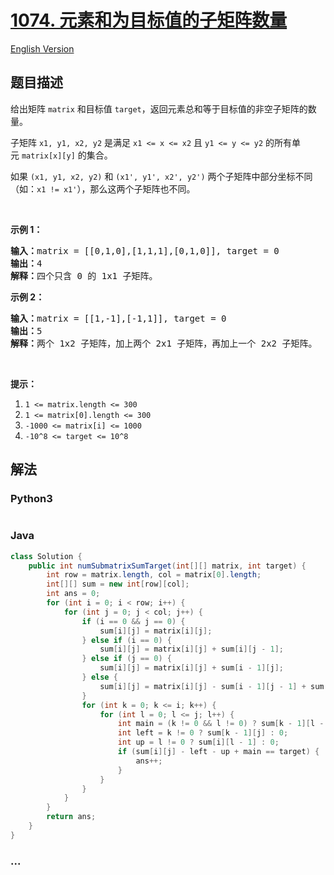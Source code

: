 # [1074. 元素和为目标值的子矩阵数量](https://leetcode-cn.com/problems/number-of-submatrices-that-sum-to-target)

[English Version](/solution/1000-1099/1074.Number%20of%20Submatrices%20That%20Sum%20to%20Target/README_EN.md)

## 题目描述

<!-- 这里写题目描述 -->
<p>给出矩阵&nbsp;<code>matrix</code>&nbsp;和目标值&nbsp;<code>target</code>，返回元素总和等于目标值的非空子矩阵的数量。</p>

<p>子矩阵&nbsp;<code>x1, y1, x2, y2</code>&nbsp;是满足 <code>x1 &lt;= x &lt;= x2</code>&nbsp;且&nbsp;<code>y1 &lt;= y &lt;= y2</code>&nbsp;的所有单元&nbsp;<code>matrix[x][y]</code>&nbsp;的集合。</p>

<p>如果&nbsp;<code>(x1, y1, x2, y2)</code> 和&nbsp;<code>(x1&#39;, y1&#39;, x2&#39;, y2&#39;)</code>&nbsp;两个子矩阵中部分坐标不同（如：<code>x1 != x1&#39;</code>），那么这两个子矩阵也不同。</p>

<p>&nbsp;</p>

<p><strong>示例 1：</strong></p>

<pre><strong>输入：</strong>matrix = [[0,1,0],[1,1,1],[0,1,0]], target = 0
<strong>输出：</strong>4
<strong>解释：</strong>四个只含 0 的 1x1 子矩阵。
</pre>

<p><strong>示例 2：</strong></p>

<pre><strong>输入：</strong>matrix = [[1,-1],[-1,1]], target = 0
<strong>输出：</strong>5
<strong>解释：</strong>两个 1x2 子矩阵，加上两个 2x1 子矩阵，再加上一个 2x2 子矩阵。
</pre>

<p>&nbsp;</p>

<p><strong><strong>提示：</strong></strong></p>

<ol>
	<li><code>1 &lt;= matrix.length &lt;= 300</code></li>
	<li><code>1 &lt;= matrix[0].length &lt;= 300</code></li>
	<li><code>-1000 &lt;= matrix[i] &lt;= 1000</code></li>
	<li><code>-10^8 &lt;= target &lt;= 10^8</code></li>
</ol>

## 解法

<!-- 这里可写通用的实现逻辑 -->

<!-- tabs:start -->

### **Python3**

<!-- 这里可写当前语言的特殊实现逻辑 -->

```python

```

### **Java**

<!-- 这里可写当前语言的特殊实现逻辑 -->

```java
class Solution {
    public int numSubmatrixSumTarget(int[][] matrix, int target) {
        int row = matrix.length, col = matrix[0].length;
        int[][] sum = new int[row][col];
        int ans = 0;
        for (int i = 0; i < row; i++) {
            for (int j = 0; j < col; j++) {
                if (i == 0 && j == 0) {
                    sum[i][j] = matrix[i][j];
                } else if (i == 0) {
                    sum[i][j] = matrix[i][j] + sum[i][j - 1];
                } else if (j == 0) {
                    sum[i][j] = matrix[i][j] + sum[i - 1][j];
                } else {
                    sum[i][j] = matrix[i][j] - sum[i - 1][j - 1] + sum[i - 1][j] + sum[i][j - 1];
                }
                for (int k = 0; k <= i; k++) {
                    for (int l = 0; l <= j; l++) {
                        int main = (k != 0 && l != 0) ? sum[k - 1][l - 1] : 0;
                        int left = k != 0 ? sum[k - 1][j] : 0;
                        int up = l != 0 ? sum[i][l - 1] : 0;
                        if (sum[i][j] - left - up + main == target) {
                            ans++;
                        }
                    }
                }
            }
        }
        return ans;
    }
}
```

### **...**

```

```

<!-- tabs:end -->
